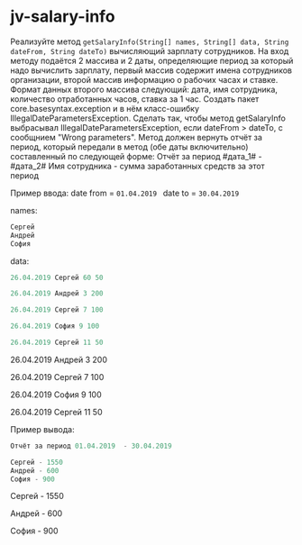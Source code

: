 # jv-salary-info

Реализуйте метод `getSalaryInfo(String[] names, String[] data, String dateFrom, String dateTo)` вычисляющий зарплату сотрудников. На вход методу подаётся 2 массива и 2 даты, определяющие период за который надо вычислить зарплату, первый массив содержит имена сотрудников организации, второй массив информацию о рабочих часах и ставке. Формат данных второго массива следующий: дата, имя сотрудника, количество отработанных часов, ставка за 1 час. Создать пакет core.basesyntax.exception и в нём класс-ошибку IllegalDateParametersException. Сделать так, чтобы метод getSalaryInfo выбрасывал IllegalDateParametersException, если dateFrom > dateTo, с сообщнием "Wrong parameters". Метод должен вернуть отчёт за период, который передали в метод (обе даты включительно) составленный по следующей форме: 
   Отчёт за период #дата_1# - #дата_2#
   Имя сотрудника - сумма заработанных средств за этот период

   Пример ввода:
   date from = `01.04.2019 `
   date to = `30.04.2019` 

   names:

   ```Java
   Сергей
   Андрей
   София
   ```

   data:

   ```java
   26.04.2019 Сергей 60 50
   
   26.04.2019 Андрей 3 200
   
   26.04.2019 Сергей 7 100
   
   26.04.2019 София 9 100
   
   26.04.2019 Сергей 11 50
   ```

   26.04.2019 Андрей 3 200

   26.04.2019 Сергей 7 100

   26.04.2019 София 9 100

   26.04.2019 Сергей 11 50

   Пример вывода:

   ```java
   Отчёт за период 01.04.2019  - 30.04.2019
   
   Сергей - 1550
   Андрей - 600
   София - 900
   ```

   

   Сергей - 1550
   
   Андрей - 600
   
   София - 900

   
